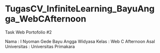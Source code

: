 # TugasCV_InfiniteLearning_BayuAngga_WebCAfternoon
Task Web Portofolio #2

Nama : I Nyoman Gede Bayu Angga Widyasa
Kelas : Web C Afternoon
Asal Universitas : Universitas Primakara
